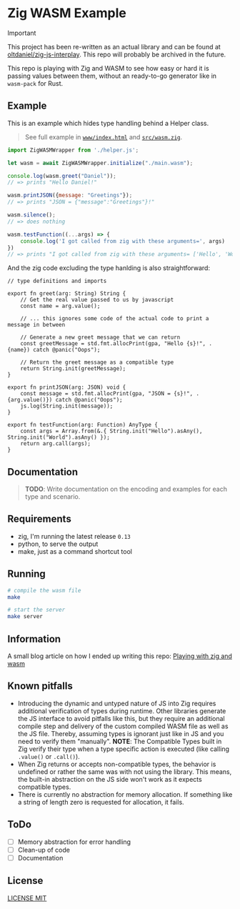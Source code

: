 # Zig WASM Example

> [!IMPORTANT]  
> This project has been re-written as an actual library and can be found at [oltdaniel/zig-js-interplay](https://github.com/oltdaniel/zig-js-interplay). This repo will probably be archived in the future.

This repo is playing with Zig and WASM to see how easy or hard it is passing values between them, without an ready-to-go generator like in `wasm-pack` for Rust.

## Example

This is an example which hides type handling behind a Helper class.

> See full example in [`www/index.html`](./www/index.html) and [`src/wasm.zig`](./src/wasm.zig).

```js
import ZigWASMWrapper from './helper.js';

let wasm = await ZigWASMWrapper.initialize("./main.wasm");

console.log(wasm.greet("Daniel"));
// => prints "Hello Daniel!"

wasm.printJSON({message: "Greetings"});
// => prints "JSON = {"message":"Greetings"}!"

wasm.silence();
// => does nothing

wasm.testFunction((...args) => {
    console.log('I got called from zig with these arguments=', args)
})
// => prints "I got called from zig with these arguments= ['Hello', 'World]"
```

And the zig code excluding the type hanlding is also straightforward:

```zig
// type definitions and imports

export fn greet(arg: String) String {
    // Get the real value passed to us by javascript
    const name = arg.value();

    // ... this ignores some code of the actual code to print a message in between

    // Generate a new greet message that we can return
    const greetMessage = std.fmt.allocPrint(gpa, "Hello {s}!", .{name}) catch @panic("Oops");

    // Return the greet message as a compatible type
    return String.init(greetMessage);
}

export fn printJSON(arg: JSON) void {
    const message = std.fmt.allocPrint(gpa, "JSON = {s}!", .{arg.value()}) catch @panic("Oops");
    js.log(String.init(message));
}

export fn testFunction(arg: Function) AnyType {
    const args = Array.from(&.{ String.init("Hello").asAny(), String.init("World").asAny() });
    return arg.call(args);
}
```

## Documentation

> **TODO**: Write documentation on the encoding and examples for each type and scenario.

## Requirements

- zig, I'm running the latest release `0.13`
- python, to serve the output
- make, just as a command shortcut tool

## Running

```bash
# compile the wasm file
make

# start the server
make server
```

## Information

A small blog article on how I ended up writing this repo: [Playing with zig and wasm](https://oltdaniel.eu/blog/2024/playing-with-zig-and-wasm.html)

## Known pitfalls

- Introducing the dynamic and untyped nature of JS into Zig requires additional verification of types during runtime. Other libraries generate the JS interface to avoid pitfalls like this, but they require an additional compile step and delivery of the custom compiled WASM file as well as the JS file. Thereby, assuming types is ignorant just like in JS and you need to verify them "manually". **NOTE**: The Compatible Types built in Zig verify their type when a type specific action is executed (like calling `.value()` or `.call()`).
- When Zig returns or accepts non-compatible types, the behavior is undefined or rather the same was with not using the library. This means, the built-in abstraction on the JS side won't work as it expects compatible types.
- There is currently no abstraction for memory allocation. If something like a string of length zero is requested for allocation, it fails.

## ToDo

- [ ] Memory abstraction for error handling
- [ ] Clean-up of code
- [ ] Documentation

## License

[LICENSE MIT](./LICENSE)
